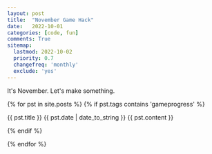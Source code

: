 ```yaml
---
layout: post
title:  "November Game Hack"
date:   2022-10-01
categories: [code, fun]
comments: True
sitemap:
  lastmod: 2022-10-02
  priority: 0.7
  changefreq: 'monthly'
  exclude: 'yes'
---
```


It's November. Let's make something.

{% for pst in site.posts %}
{% if pst.tags contains 'gameprogress' %}

  {{ pst.title }} <time datetime="{{ pst.date | date_to_xmlschema }}" class="post-date">{{ pst.date | date_to_string }}</time> 
  {{ pst.content }}

{% endif %}

{% endfor %}
